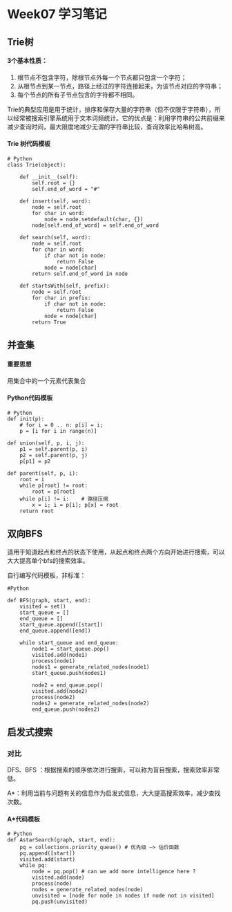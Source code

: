 # Week07 学习笔记 #

## Trie树 ##

#### 3个基本性质： ####

1. 根节点不包含字符，除根节点外每一个节点都只包含一个字符； 
2. 从根节点到某一节点，路径上经过的字符连接起来，为该节点对应的字符串； 
3. 每个节点的所有子节点包含的字符都不相同。

Trie的典型应用是用于统计，排序和保存大量的字符串（但不仅限于字符串），所以经常被搜索引擎系统用于文本词频统计。它的优点是：利用字符串的公共前缀来减少查询时间，最大限度地减少无谓的字符串比较，查询效率比哈希树高。

#### Trie 树代码模板 ####
    
    # Python 
    class Trie(object):
      
    	def __init__(self): 
    		self.root = {} 
    		self.end_of_word = "#" 
     
    	def insert(self, word): 
    		node = self.root 
    		for char in word: 
    			node = node.setdefault(char, {}) 
    		node[self.end_of_word] = self.end_of_word 
     
    	def search(self, word): 
    		node = self.root 
    		for char in word: 
    			if char not in node: 
    				return False 
    			node = node[char] 
    		return self.end_of_word in node 
     
    	def startsWith(self, prefix): 
    		node = self.root 
    		for char in prefix: 
    			if char not in node: 
    				return False 
    			node = node[char] 
    		return True

## 并查集 ##

#### 重要思想 ####

用集合中的一个元素代表集合

#### Python代码模板 ####

    # Python 
	def init(p): 
		# for i = 0 .. n: p[i] = i; 
		p = [i for i in range(n)] 
	 
	def union(self, p, i, j): 
		p1 = self.parent(p, i) 
		p2 = self.parent(p, j) 
		p[p1] = p2 
	 
	def parent(self, p, i): 
		root = i 
		while p[root] != root: 
			root = p[root] 
		while p[i] != i:  	# 路径压缩
			x = i; i = p[i]; p[x] = root 
		return root

## 双向BFS ##

适用于知道起点和终点的状态下使用，从起点和终点两个方向开始进行搜索，可以大大提高单个bfs的搜索效率。

自行编写代码模板，非标准：

    #Python
    
    def BFS(graph, start, end):
    	visited = set()
    	start_queue = []
    	end_queue = []
    	start_queue.append([start])
    	end_queue.append([end])
    	
    	while start_queue and end_queue:
    		node1 = start_queue.pop()
    		visited.add(node1)
    		process(node1)
    		nodes1 = generate_related_nodes(node1)
    		start_queue.push(nodes1)
    		
    		node2 = end_queue.pop() 
    		visited.add(node2)
    		process(node2)
    		nodes2 = generate_related_nodes(node2)
    		end_queue.push(nodes2)
		

## 启发式搜索 ##

### 对比 ###

DFS、BFS ：根据搜索的顺序依次进行搜索，可以称为盲目搜索，搜索效率非常低。

A*：利用当前与问题有关的信息作为启发式信息，大大提高搜索效率，减少查找次数。

#### A*代码模板 ####

    # Python
    def AstarSearch(graph, start, end):
    	pq = collections.priority_queue() # 优先级 —> 估价函数
    	pq.append([start]) 
    	visited.add(start)
    	while pq: 
    		node = pq.pop() # can we add more intelligence here ?
    		visited.add(node)
    		process(node) 
    		nodes = generate_related_nodes(node) 
       		unvisited = [node for node in nodes if node not in visited]
    		pq.push(unvisited)

